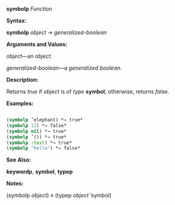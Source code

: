 **symbolp** *Function* 



**Syntax:** 



**symbolp** *object → generalized-boolean* 



**Arguments and Values:** 



*object*—an *object*. 



*generalized-boolean*—a *generalized boolean*. 



**Description:** 



Returns *true* if *object* is of *type* **symbol**; otherwise, returns *false*. 



**Examples:**
```lisp

(symbolp ’elephant) *→ true* 
(symbolp 12) *→ false* 
(symbolp nil) *→ true* 
(symbolp ’()) *→ true* 
(symbolp :test) *→ true* 
(symbolp "hello") *→ false* 

```
**See Also:** 



**keywordp**, **symbol**, **typep** 







 



 



**Notes:** 



(symbolp *object*) *≡* (typep *object* ’symbol) 



